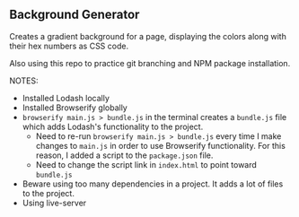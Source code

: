 ## Background Generator

Creates a gradient background for a page, displaying the colors along with their hex numbers as CSS code.

Also using this repo to practice git branching and NPM package installation.

NOTES:
* Installed Lodash locally
* Installed Browserify globally
* `browserify main.js > bundle.js` in the terminal creates a `bundle.js` file which adds Lodash's functionality to the project.
  - Need to re-run `browserify main.js > bundle.js` every time I make changes to `main.js` in order to use Browserify functionality. For this reason, I added a script to the `package.json` file.
  - Need to change the script link in `index.html` to point toward `bundle.js`
* Beware using too many dependencies in a project. It adds a lot of files to the project.
* Using live-server
